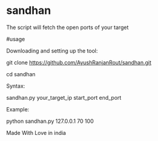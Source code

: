 # sandhan

The script will fetch the open ports of your target

#usage

Downloading and setting up the tool:

git clone https://github.com/AyushRanjanRout/sandhan.git

cd sandhan

Syntax:

sandhan.py your_target_ip start_port end_port


Example:

python sandhan.py 127.0.0.1 70 100



Made With Love in india
